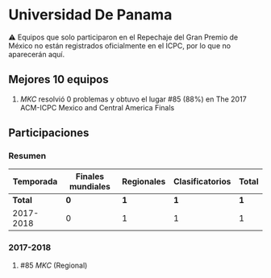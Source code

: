 # Universidad De Panama

:warning: Equipos que solo participaron en el Repechaje del Gran Premio de México no están registrados oficialmente en el ICPC, por lo que no aparecerán aquí.

## Mejores 10 equipos

1. _MKC_ resolvió 0 problemas y obtuvo el lugar #85 (88%) en The 2017 ACM-ICPC Mexico and Central America Finals

## Participaciones

### Resumen

| Temporada | Finales mundiales | Regionales | Clasificatorios | Total |
| --- | --- | --- | --- | --- |
| **Total** | **0** | **1** | **1** | **1** |
| 2017-2018 | 0 | 1 | 1 | 1 |

### 2017-2018

1. #85 _MKC_ (Regional)



